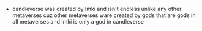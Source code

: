 - candleverse was created by Imki and isn't endless unlike any other metaverses 
cuz other metaverses ware created by gods that are gods in all metaverses and Imki is only a god in candleverse